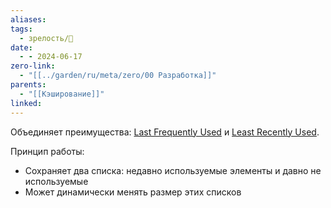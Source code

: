 ```yaml
---
aliases: 
tags:
  - зрелость/🌱
date:
  - - 2024-06-17
zero-link:
  - "[[../garden/ru/meta/zero/00 Разработка]]"
parents:
  - "[[Кэширование]]"
linked: 
---
```

Объединяет преимущества: [Last Frequently Used](Last%20Frequently%20Used.md) и [Least Recently Used](Least%20Recently%20Used.md).

Принцип работы:
- Сохраняет два списка: недавно используемые элементы и давно не используемые
- Может динамически менять размер этих списков